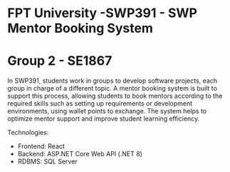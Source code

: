 # FPT University -SWP391 - SWP Mentor Booking System
# Group 2 - SE1867

In SWP391, students work in groups to develop software projects, each group in charge of a different topic. A mentor booking system is built to support this process, allowing students to book mentors according to the required skills such as setting up requirements or development environments, using wallet points to exchange. The system helps to optimize mentor support and improve student learning efficiency.

Technologies: 
  - Frontend: React
  - Backend: ASP.NET Core Web API (.NET 8)
  - RDBMS: SQL Server 
